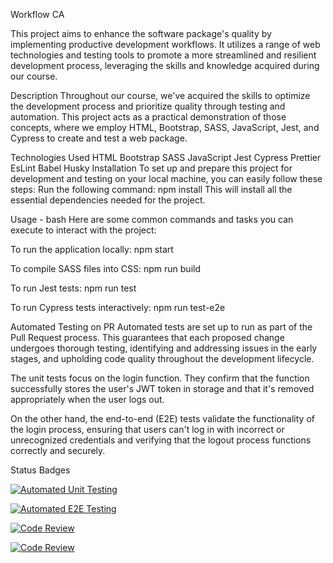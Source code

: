 Workflow CA 


This project aims to enhance the software package's quality by implementing productive development workflows. It utilizes a range of web technologies and testing tools to promote a more streamlined and resilient development process, leveraging the skills and knowledge acquired during our course.

Description
Throughout our course, we've acquired the skills to optimize the development process and prioritize quality through testing and automation. This project acts as a practical demonstration of those concepts, where we employ HTML, Bootstrap, SASS, JavaScript, Jest, and Cypress to create and test a web package.

Technologies Used
HTML
Bootstrap
SASS
JavaScript
Jest
Cypress
Prettier
EsLint
Babel
Husky
Installation
To set up and prepare this project for development and testing on your local machine, you can easily follow these steps: Run the following command: npm install This will install all the essential dependencies needed for the project.

Usage - bash
Here are some common commands and tasks you can execute to interact with the project:

To run the application locally: npm start

To compile SASS files into CSS: npm run build

To run Jest tests: npm run test

To run Cypress tests interactively: npm run test-e2e

Automated Testing on PR
Automated tests are set up to run as part of the Pull Request process. This guarantees that each proposed change undergoes thorough testing, identifying and addressing issues in the early stages, and upholding code quality throughout the development lifecycle.

The unit tests focus on the login function. They confirm that the function successfully stores the user's JWT token in storage and that it's removed appropriately when the user logs out.

On the other hand, the end-to-end (E2E) tests validate the functionality of the login process, ensuring that users can't log in with incorrect or unrecognized credentials and verifying that the logout process functions correctly and securely.

Status Badges






[![Automated Unit Testing](https://github.com/haiderf7/social-media-client/actions/workflows/unit-test.yml/badge.svg)](https://github.com/haiderf7/social-media-client/actions/workflows/unit-test.yml)

[![Automated E2E Testing](https://github.com/haiderf7/social-media-client/actions/workflows/e2e-test.yml/badge.svg)](https://github.com/haiderf7/social-media-client/actions/workflows/e2e-test.yml)

[![Code Review](https://github.com/haiderf7/social-media-client/actions/workflows/gpt.yml/badge.svg)](https://github.com/haiderf7/social-media-client/actions/workflows/gpt.yml)

[![Code Review](https://github.com/haiderf7/social-media-client/actions/workflows/gpt.yml/badge.svg)](https://github.com/haiderf7/social-media-client/actions/workflows/gpt.yml)
